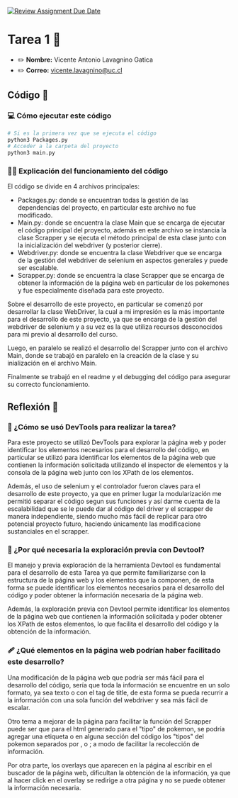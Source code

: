 [![Review Assignment Due Date](https://classroom.github.com/assets/deadline-readme-button-24ddc0f5d75046c5622901739e7c5dd533143b0c8e959d652212380cedb1ea36.svg)](https://classroom.github.com/a/UFP5mCQD)
# Tarea 1 :construction:

* :pencil2: **Nombre:** Vicente Antonio Lavagnino Gatica
* :pencil2: **Correo:** vicente.lavagnino@uc.cl

## Código :symbols:

### :computer: Cómo ejecutar este código

```bash
# Si es la primera vez que se ejecuta el código
python3 Packages.py
# Acceder a la carpeta del proyecto
python3 main.py
```

### :teacher: Explicación del funcionamiento del código 

El código se divide en 4 archivos principales:
- Packages.py: donde se encuentran todas la gestión de las dependencias del proyecto, en particular este archivo no fue modificado.
- Main.py: donde se encuentra la clase Main que se encarga de ejecutar el código principal del proyecto, además en este archivo se instancia la clase Scrapper y se ejecuta el método principal de esta clase junto con la inicialización del webdriver (y posterior cierre).
- Webdriver.py: donde se encuentra la clase Webdriver que se encarga de la gestión del webdriver de selenium en aspectos generales y puede ser escalable.
- Scrapper.py: donde se encuentra la clase Scrapper que se encarga de obtener la información de la página web en particular de los pokemones y fue especialmente diseñada para este proyecto.

Sobre el desarrollo de este proyecto, en particular se comenzó por desarrollar la clase WebDriver, la cual a mi impresión es la más importante para el desarrollo de este proyecto, ya que se encarga de la gestión del webdriver de selenium y a su vez es la que utiliza recursos desconocidos para mi previo al desarrollo del curso.

Luego, en paralelo se realizó el desarrollo del Scrapper junto con el archivo Main, donde se trabajó en paralelo en la creación de la clase y su inialización en el archivo Main.

Finalmente se trabajó en el readme y el debugging del código para asegurar su correcto funcionamiento.

## Reflexión :thought_balloon:

### :scroll: ¿Cómo se usó DevTools para realizar la tarea?

Para este proyecto se utilizó DevTools para explorar la página web y poder identificar los elementos necesarios para el desarrollo del código, en particular se utilizó para identificar los elementos de la página web que contienen la información solicitada utilizando el inspector de elementos y la consola de la página web junto con los XPath de los elementos.

Además, el uso de selenium y el controlador fueron claves para el desarrollo de este proyecto, ya que en primer lugar la modularización me permitió separar el código segun sus funciones y así darme cuenta de la escalabilidad que se le puede dar al código del driver y el scrapper de manera independiente, siendo mucho más fácil de replicar para otro potencial proyecto futuro, haciendo únicamente las modificacione sustanciales en el scrapper.

### :thinking: ¿Por qué necesaria la exploración previa con Devtool?

El manejo y previa exploración de la herramienta Devtool es fundamental para el desarrollo de esta Tarea ya que permite familiarizarse con la estructura de la página web y los elementos que la componen, de esta forma se puede identificar los elementos necesarios para el desarrollo del código y poder obtener la información necesaria de la página web.

Además, la exploración previa con Devtool permite identificar los elementos de la página web que contienen la información solicitada y poder obtener los XPath de estos elementos, lo que facilita el desarrollo del código y la obtención de la información.

### :adhesive_bandage: ¿Qué elementos en la página web podrían haber facilitado este desarrollo?

Una modificación de la página web que podría ser más fácil para el desarrollo del código, sería que toda la información se encuentre en un solo formato, ya sea texto o con el tag de title, de esta forma se pueda recurrir a la información con una sola función del webdriver y sea más fácil de escalar.

Otro tema a mejorar de la página para facilitar la función del Scrapper puede ser que para el html generado para el "tipo" de pokemon, se podría agregar una etiqueta o en alguna sección del código los "tipos" del pokemon separados por , o ; a modo de facilitar la recolección de información.

Por otra parte, los overlays que aparecen en la página al escribir en el buscador de la página web, dificultan la obtención de la información, ya que al hacer click en el overlay se redirige a otra página y no se puede obtener la información necesaria.